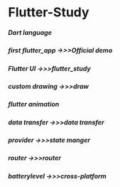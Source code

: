 # Flutter-Study

##### Dart language

##### first flutter_app   ->>>Official demo

##### Flutter UI          ->>>flutter_study 

##### custom drawing      ->>>draw

##### flutter animation 

##### data transfer       ->>>data transfer

##### provider            ->>>state manger

##### router              ->>>router

##### batterylevel        ->>>cross-platform

